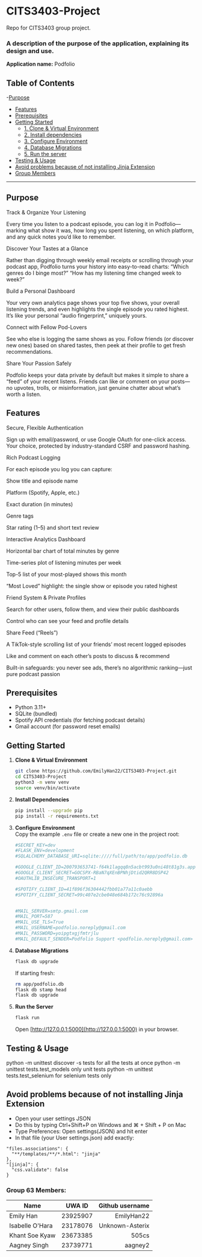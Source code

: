 # CITS3403-Project
Repo for CITS3403 group project. 

### A description of the purpose of the application, explaining its design and use.
**Application name:**
Podfolio

## Table of Contents

-[Purpose](#purpose)
- [Features](#features)  
- [Prerequisites](#prerequisites)  
- [Getting Started](#getting-started)  
  - [1. Clone & Virtual Environment](#1-clone--virtualenv)  
  - [2. Install dependencies](#2-install-dependencies)  
  - [3. Configure Environment](#3-configuration)  
  - [4. Database Migrations](#4-database-setup)  
  - [5. Run the server](#5-run-the-server)
- [Testing & Usage](#running-tests--manual-qa)
- [Avoid problems because of not installing Jinja Extension](#6-avoid-problems)   
- [Group Members](#group-members)  

---

## Purpose

Track & Organize Your Listening

Every time you listen to a podcast episode, you can log it in Podfolio—marking what show it was, how long you spent listening, on which platform, and any quick notes you’d like to remember.

Discover Your Tastes at a Glance

Rather than digging through weekly email receipts or scrolling through your podcast app, Podfolio turns your history into easy-to-read charts: “Which genres do I binge most?” “How has my listening time changed week to week?”

Build a Personal Dashboard

Your very own analytics page shows your top five shows, your overall listening trends, and even highlights the single episode you rated highest. It’s like your personal “audio fingerprint,” uniquely yours.

Connect with Fellow Pod-Lovers

See who else is logging the same shows as you. Follow friends (or discover new ones) based on shared tastes, then peek at their profile to get fresh recommendations.

Share Your Passion Safely

Podfolio keeps your data private by default but makes it simple to share a “feed” of your recent listens. Friends can like or comment on your posts—no upvotes, trolls, or misinformation, just genuine chatter about what’s worth a listen. 

## Features

Secure, Flexible Authentication

Sign up with email/password, or use Google OAuth for one-click access. Your choice, protected by industry-standard CSRF and password hashing.

Rich Podcast Logging

For each episode you log you can capture:

Show title and episode name

Platform (Spotify, Apple, etc.)

Exact duration (in minutes)

Genre tags

Star rating (1–5) and short text review

Interactive Analytics Dashboard

Horizontal bar chart of total minutes by genre

Time-series plot of listening minutes per week

Top-5 list of your most-played shows this month

“Most Loved” highlight: the single show or episode you rated highest

Friend System & Private Profiles

Search for other users, follow them, and view their public dashboards

Control who can see your feed and profile details

Share Feed (“Reels”)

A TikTok-style scrolling list of your friends’ most recent logged episodes

Like and comment on each other’s posts to discuss & recommend

Built-in safeguards: you never see ads, there’s no algorithmic ranking—just pure podcast passion



## Prerequisites
- Python 3.11+
- SQLite (bundled)
- Spotify API credentials (for fetching podcast details)
- Gmail account (for password reset emails)

## Getting Started

1. **Clone & Virtual Environment**  
   ```bash
   git clone https://github.com/EmilyHan22/CITS3403-Project.git
   cd CITS3403-Project
   python3 -m venv venv
   source venv/bin/activate
   ```
2. **Install Dependencies**  
   ```bash
   pip install --upgrade pip
   pip install -r requirements.txt
   ```

3. **Configure Environment**  
   Copy the example `.env` file or create a new one in the project root:

   ```ini
   #SECRET_KEY=dev
   #FLASK_ENV=development
   #SQLALCHEMY_DATABASE_URI=sqlite:////full/path/to/app/podfolio.db

   #GOOGLE_CLIENT_ID=200793653741-f64k1lagqq8n5acbt993u0ni48t81g3s.apps.googleusercontent.com
   #GOOGLE_CLIENT_SECRET=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
   #OAUTHLIB_INSECURE_TRANSPORT=1

   #SPOTIFY_CLIENT_ID=41f896f36304442fbb01a77a11c0aebb
   #SPOTIFY_CLIENT_SECRET=99c407e2cbe048e684b172c76c92896a


   #MAIL_SERVER=smtp.gmail.com
   #MAIL_PORT=587
   #MAIL_USE_TLS=True
   #MAIL_USERNAME=podfolio.noreply@gmail.com
   #MAIL_PASSWORD=yoipgtxgjfmtrjlu
   #MAIL_DEFAULT_SENDER=Podfolio Support <podfolio.noreply@gmail.com> -->
   ```

4. **Database Migrations**  
   ```bash
   flask db upgrade
   ```
   If starting fresh:
   ```bash
   rm app/podfolio.db
   flask db stamp head
   flask db upgrade
   ```

5. **Run the Server**  
   ```bash
   flask run
   ```
   Open [http://127.0.0.1:5000](http://127.0.0.1:5000) in your browser.

## Testing & Usage
python -m unittest discover -s tests for all the tests at once
python -m unittest tests.test_models only unit tests
python -m unittest tests.test_selenium for selenium tests only

## Avoid problems because of not installing Jinja Extension
- Open your user settings JSON
- Do this by typing Ctrl+Shift+P on Windows and ⌘ + Shift + P on Mac
- Type Preferences: Open settings(JSON) and hit enter
- In that file (your User settings.json) add exactly:
```
"files.associations": {
  "**/templates/**/*.html": "jinja"
},
"[jinja]": {
  "css.validate": false
}
```

### Group 63 Members:

| Name            | UWA ID   | Github username |
| --------------- |:--------:| ---------------:|
| Emily Han       | 23925907 | EmilyHan22      |
| Isabelle O'Hara | 23178076 | Unknown-Asterix |
| Khant Soe Kyaw  | 23673385 | 505cs           |
| Aagney Singh    | 23739771 | aagney2         |


